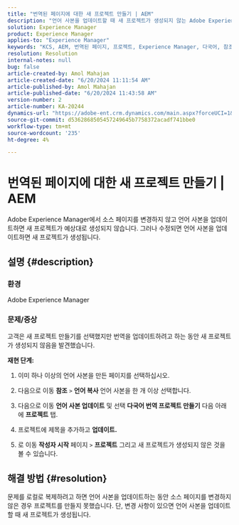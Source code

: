```yaml
---
title: "번역된 페이지에 대한 새 프로젝트 만들기 | AEM"
description: "언어 사본을 업데이트할 때 새 프로젝트가 생성되지 않는 Adobe Experience Manager 문제를 해결하는 방법에 대해 알아봅니다."
solution: Experience Manager
product: Experience Manager
applies-to: "Experience Manager"
keywords: "KCS, AEM, 번역된 페이지, 프로젝트, Experience Manager, 다국어, 참조, 언어 사본"
resolution: Resolution
internal-notes: null
bug: false
article-created-by: Amol Mahajan
article-created-date: "6/20/2024 11:11:54 AM"
article-published-by: Amol Mahajan
article-published-date: "6/20/2024 11:43:58 AM"
version-number: 2
article-number: KA-20244
dynamics-url: "https://adobe-ent.crm.dynamics.com/main.aspx?forceUCI=1&pagetype=entityrecord&etn=knowledgearticle&id=f9ced0e5-f52e-ef11-840a-000d3a3764e0"
source-git-commit: d5362868505457249645b7758372acadf741bbe0
workflow-type: tm+mt
source-wordcount: '235'
ht-degree: 4%

---
```


# 번역된 페이지에 대한 새 프로젝트 만들기 | AEM


Adobe Experience Manager에서 소스 페이지를 변경하지 않고 언어 사본을 업데이트하면 새 프로젝트가 예상대로 생성되지 않습니다. 그러나 수정되면 언어 사본을 업데이트하면 새 프로젝트가 생성됩니다.

## 설명 {#description}


### <b>환경</b>

Adobe Experience Manager



### <b>문제/증상</b>

고객은 새 프로젝트 만들기를 선택했지만 번역을 업데이트하려고 하는 동안 새 프로젝트가 생성되지 않음을 발견했습니다.

<b>재현 단계:</b>

1. 이미 하나 이상의 언어 사본을 만든 페이지를 선택하십시오.


2. 다음으로 이동 <b>참조</b> `>`  <b>언어 복사</b> 언어 사본을 한 개 이상 선택합니다.


3. 다음으로 이동 <b>언어 사본 업데이트</b> 및 선택 <b>다국어 번역 프로젝트 만들기</b> 다음 아래에 <b>프로젝트</b> 탭.


4. 프로젝트에 제목을 추가하고 <b>업데이트.</b>


5. 로 이동 <b>작성자 시작</b> 페이지 `>`  <b>프로젝트</b> 그리고 새 프로젝트가 생성되지 않은 것을 볼 수 있습니다.



## 해결 방법 {#resolution}


문제를 로컬로 복제하려고 하면 언어 사본을 업데이트하는 동안 소스 페이지를 변경하지 않은 경우 프로젝트를 만들지 못했습니다. 단, 변경 사항이 있으면 언어 사본을 업데이트할 때 새 프로젝트가 생성됩니다.
